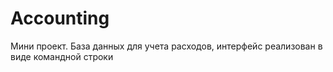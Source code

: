 # Accounting
Мини проект. База данных для учета расходов, интерфейс реализован в виде командной строки
